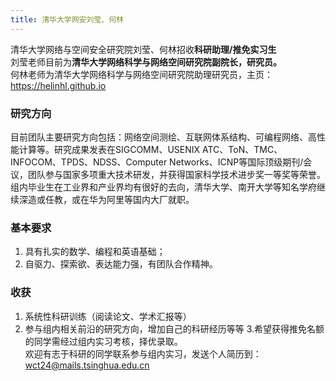 ```yaml
---
title: 清华大学网安刘莹、何林
---
```

清华大学网络与空间安全研究院刘莹、何林招收**科研助理/推免实习生**<br>
刘莹老师目前为**清华大学网络科学与网络空间研究院副院长，研究员。**<br>
何林老师为清华大学网络科学与网络空间研究院助理研究员，主页：https://helinhl.github.io <br>

### 研究方向
目前团队主要研究方向包括：网络空间测绘、互联网体系结构、可编程网络、高性能计算等。研究成果发表在SIGCOMM、USENIX ATC、ToN、TMC、INFOCOM、TPDS、NDSS、Computer Networks、ICNP等国际顶级期刊/会议，团队参与国家多项重大技术研发，并获得国家科学技术进步奖一等奖等荣誉。组内毕业生在工业界和产业界均有很好的去向，清华大学、南开大学等知名学府继续深造或任教，或在华为阿里等国内大厂就职。
### 基本要求
1. 具有扎实的数学、编程和英语基础；
2. 自驱力、探索欲、表达能力强，有团队合作精神。
### 收获
1. 系统性科研训练（阅读论文、学术汇报等）
2. 参与组内相关前沿的研究方向，增加自己的科研经历等等
3.希望获得推免名额的同学需经过组内实习考核，择优录取。<br>
欢迎有志于科研的同学联系参与组内实习，发送个人简历到：wct24@mails.tsinghua.edu.cn